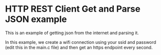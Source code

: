 # HTTP REST Client Get and Parse JSON example

This is an example of getting json from the internet and parsing it.

In this example, we create a wifi connection using your ssid and password (edit this in the main.c file)
and then get an https endpoint every second.
